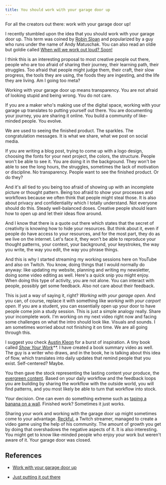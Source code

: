 ```yaml
---
title: You should work with your garage door up
---
```

For all the creators out there: work with your garage door up!

I recently stumbled upon the idea that you should work with your garage door up. This term was coined by [Robin Sloan](https://www.robinsloan.com) and popularized by a guy who runs under the name of Andy Matuschak. You can also read an oldie but goldie called [When will we work out loud? Soon!](https://thebryceswrite.com/2010/11/29/when-will-we-work-out-loud-soon/)

I think this is an interesting proposal to most creative people out there, people who are too afraid of sharing their journey, their learning path, their struggles. Too afraid that people might judge them, their craft, their slow progress, the tools they are using, the foods they are ingesting, and the life they are living. Am I going too meta?

Working with your garage door up means transparency. You are not afraid of looking stupid and being wrong. You do not care.

If you are a maker who's making use of the digital space, working with your garage up translates to putting yourself out there. You are documenting your journey, you are sharing it online. You build a community of like-minded people. You evolve.

We are used to seeing the finished product. The sparkles. The congratulation messages. It is what we share, what we post on social media.

If you are writing a blog post, trying to come up with a logo design, choosing the fonts for your next project, the colors, the structure. People won't be able to see it. You are doing it in the background. They won't be able to see the long hours, the struggles, sometimes the lack of motivation or discipline. No transparency. People want to see the finished product. Or do they?

And it's all tied to you being too afraid of showing up with an incomplete picture or thought pattern. Being too afraid to show your processes and workflows because we often think that people might steal those. It is also about privacy and confidentiality which I totally understand. Not everyone should do this. Steady well-balanced doses. Creative people should learn how to open up and let their ideas flow around.

And I know that there is a quote out there which states that the secret of creativity is knowing how to hide your resources. But think about it, even if people do have access to your resources, and for the most part, they do as we live on the internet. Let's face it, they won't be able to reproduce your thought patterns, your context, your background, your keystrokes, the way you write, the way you edit, the way you phrase things.

And this is why I started streaming my working sessions here on YouTube and also on Twitch. You know, doing things that I would normally do anyway: like updating my website, planning and writing my newsletter, doing some video editing as well. Here's a quick snip you might enjoy. When doing this type of activity, you are not alone. You can interact with people, possibly get some feedback. Also not care about their feedback.

This is just a way of saying it, right? *Working with your garage open.* And you can, of course, replace it with something like *working with your carport open.* If you are a student, you can essentially open up your door to have people come join a study session. This is just a simple analogy really. Share your incomplete work. I'm working on my next video right now and facing some challenges on what the intro should look like. Visuals and sounds. I am sometimes worried about not finishing it on time. We are all going through this.

I suggest you check [Austin Kleon](https://austinkleon.com/) for a burst of inspiration. A tiny book called *[Show Your Work](https://amzn.to/34FVQVc)**.* I have created a book summary video as well. The guy is a writer who draws, and in the book, he is talking about this idea of flow, which translates into daily updates that remind people that you exist. Self-centered? Maybe.

You then gave the stock representing the lasting content your produce, the [evergreen content](https://notes.andymatuschak.org/z4SDCZQeRo4xFEQ8H4qrSqd68ucpgE6LU155C). Based on your daily workflow and the feedback loops you are building by sharing the workflow with the outside world, you will find patterns, and you most likely be able to turn that workflow into stock.

Your decision. One can even do something extreme such as [taping a banana on a wall](https://www.google.com/search?q=taping+a+banana+on+a+wall&sxsrf=ALeKk02OEhJw1-swsGeBAOV-a4qjVdHnYA:1608295027239&tbm=isch&source=iu&ictx=1&fir=LE501cNoqk8wvM%252CXj0-chD-eiULlM%252C_&vet=1&usg=AI4_-kRyQYNW0PxOuVdcYHEQuG9Aw5Dz1Q&sa=X&ved=2ahUKEwi7havuxdftAhUmzIUKHTxEB-cQ9QF6BAgUEAE#imgrc=LE501cNoqk8wvM). Finished work? Sometimes it just works.

Sharing your work and working with the garage door up might sometimes come to your advantage. [Reckful](https://en.wikipedia.org/wiki/Reckful), a Twitch streamer, managed to create a video game using the help of his community. The amount of growth you get by doing that overshadows the negative aspects of it. It is also interesting. You might get to know like-minded people who enjoy your work but weren't aware of it. Your garage door was closed.

## References

- [Work with your garage door up](https://www.youtube.com/watch?v=xSsJCM-pBKg)

- [Just putting it out there](https://www.cjchilvers.com/blog/just-putting-it-out-there/)
